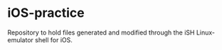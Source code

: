 # iOS-practice
Repository to hold files generated and modified through the iSH Linux-emulator shell for iOS.
